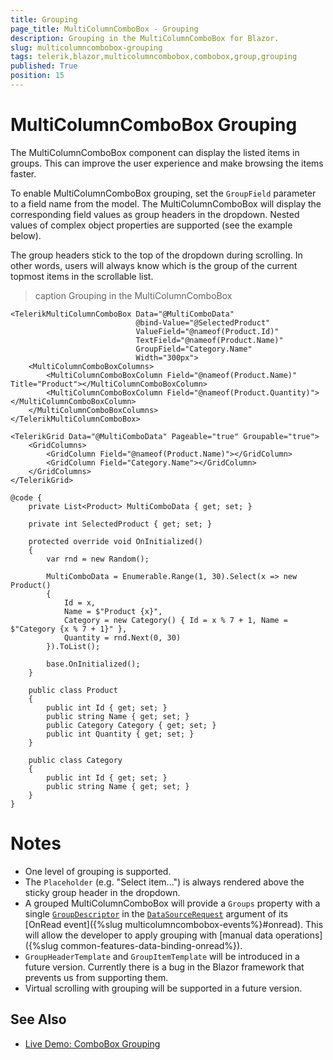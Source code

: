 ```yaml
---
title: Grouping
page_title: MultiColumnComboBox - Grouping
description: Grouping in the MultiColumnComboBox for Blazor.
slug: multicolumncombobox-grouping
tags: telerik,blazor,multicolumncombobox,combobox,group,grouping
published: True
position: 15
---
```


# MultiColumnComboBox Grouping

The MultiColumnComboBox component can display the listed items in groups. This can improve the user experience and make browsing the items faster.

To enable MultiColumnComboBox grouping, set the `GroupField` parameter to a field name from the model. The MultiColumnComboBox will display the corresponding field values as group headers in the dropdown. Nested values of complex object properties are supported (see the example below).

The group headers stick to the top of the dropdown during scrolling. In other words, users will always know which is the group of the current topmost items in the scrollable list.

>caption Grouping in the MultiColumnComboBox

````CSHTML
<TelerikMultiColumnComboBox Data="@MultiComboData"
                            @bind-Value="@SelectedProduct"
                            ValueField="@nameof(Product.Id)"
                            TextField="@nameof(Product.Name)"
                            GroupField="Category.Name"
                            Width="300px">
    <MultiColumnComboBoxColumns>
        <MultiColumnComboBoxColumn Field="@nameof(Product.Name)" Title="Product"></MultiColumnComboBoxColumn>
        <MultiColumnComboBoxColumn Field="@nameof(Product.Quantity)"></MultiColumnComboBoxColumn>
    </MultiColumnComboBoxColumns>
</TelerikMultiColumnComboBox>

<TelerikGrid Data="@MultiComboData" Pageable="true" Groupable="true">
    <GridColumns>
        <GridColumn Field="@nameof(Product.Name)"></GridColumn>
        <GridColumn Field="Category.Name"></GridColumn>
    </GridColumns>
</TelerikGrid>

@code {
    private List<Product> MultiComboData { get; set; }

    private int SelectedProduct { get; set; }

    protected override void OnInitialized()
    {
        var rnd = new Random();

        MultiComboData = Enumerable.Range(1, 30).Select(x => new Product()
        {
            Id = x,
            Name = $"Product {x}",
            Category = new Category() { Id = x % 7 + 1, Name = $"Category {x % 7 + 1}" },
            Quantity = rnd.Next(0, 30)
        }).ToList();

        base.OnInitialized();
    }

    public class Product
    {
        public int Id { get; set; }
        public string Name { get; set; }
        public Category Category { get; set; }
        public int Quantity { get; set; }
    }

    public class Category
    {
        public int Id { get; set; }
        public string Name { get; set; }
    }
}
````

# Notes

* One level of grouping is supported.
* The `Placeholder` (e.g. "Select item...") is always rendered above the sticky group header in the dropdown.
* A grouped MultiColumnComboBox will provide a `Groups` property with a single [`GroupDescriptor`](/blazor-ui/api/Telerik.DataSource.GroupDescriptor) in the [`DataSourceRequest`](/blazor-ui/api/Telerik.DataSource.DataSourceRequest) argument of its [OnRead event]({%slug multicolumncombobox-events%}#onread). This will allow the developer to apply grouping with [manual data operations]({%slug common-features-data-binding-onread%}).
* `GroupHeaderTemplate` and `GroupItemTemplate` will be introduced in a future version. Currently there is a bug in the Blazor framework that prevents us from supporting them.
* Virtual scrolling with grouping will be supported in a future version.

## See Also

* [Live Demo: ComboBox Grouping](https://demos.telerik.com/blazor-ui/multicolumncombobox/grouping)
